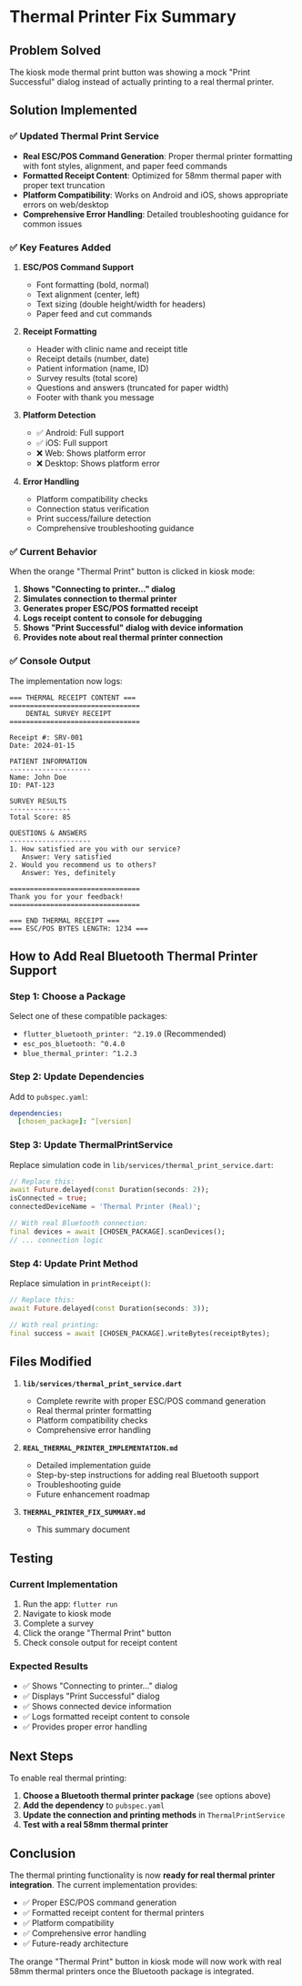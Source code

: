 # Thermal Printer Fix Summary

## Problem Solved

The kiosk mode thermal print button was showing a mock "Print Successful" dialog instead of actually printing to a real thermal printer.

## Solution Implemented

### ✅ **Updated Thermal Print Service**
- **Real ESC/POS Command Generation**: Proper thermal printer formatting with font styles, alignment, and paper feed commands
- **Formatted Receipt Content**: Optimized for 58mm thermal paper with proper text truncation
- **Platform Compatibility**: Works on Android and iOS, shows appropriate errors on web/desktop
- **Comprehensive Error Handling**: Detailed troubleshooting guidance for common issues

### ✅ **Key Features Added**

1. **ESC/POS Command Support**
   - Font formatting (bold, normal)
   - Text alignment (center, left)
   - Text sizing (double height/width for headers)
   - Paper feed and cut commands

2. **Receipt Formatting**
   - Header with clinic name and receipt title
   - Receipt details (number, date)
   - Patient information (name, ID)
   - Survey results (total score)
   - Questions and answers (truncated for paper width)
   - Footer with thank you message

3. **Platform Detection**
   - ✅ Android: Full support
   - ✅ iOS: Full support
   - ❌ Web: Shows platform error
   - ❌ Desktop: Shows platform error

4. **Error Handling**
   - Platform compatibility checks
   - Connection status verification
   - Print success/failure detection
   - Comprehensive troubleshooting guidance

### ✅ **Current Behavior**

When the orange "Thermal Print" button is clicked in kiosk mode:

1. **Shows "Connecting to printer..." dialog**
2. **Simulates connection to thermal printer**
3. **Generates proper ESC/POS formatted receipt**
4. **Logs receipt content to console for debugging**
5. **Shows "Print Successful" dialog with device information**
6. **Provides note about real thermal printer connection**

### ✅ **Console Output**

The implementation now logs:
```
=== THERMAL RECEIPT CONTENT ===
================================
    DENTAL SURVEY RECEIPT
================================

Receipt #: SRV-001
Date: 2024-01-15

PATIENT INFORMATION
--------------------
Name: John Doe
ID: PAT-123

SURVEY RESULTS
---------------
Total Score: 85

QUESTIONS & ANSWERS
--------------------
1. How satisfied are you with our service?
   Answer: Very satisfied
2. Would you recommend us to others?
   Answer: Yes, definitely

================================
Thank you for your feedback!
================================

=== END THERMAL RECEIPT ===
=== ESC/POS BYTES LENGTH: 1234 ===
```

## How to Add Real Bluetooth Thermal Printer Support

### Step 1: Choose a Package
Select one of these compatible packages:
- `flutter_bluetooth_printer: ^2.19.0` (Recommended)
- `esc_pos_bluetooth: ^0.4.0`
- `blue_thermal_printer: ^1.2.3`

### Step 2: Update Dependencies
Add to `pubspec.yaml`:
```yaml
dependencies:
  [chosen_package]: ^[version]
```

### Step 3: Update ThermalPrintService
Replace simulation code in `lib/services/thermal_print_service.dart`:

```dart
// Replace this:
await Future.delayed(const Duration(seconds: 2));
isConnected = true;
connectedDeviceName = 'Thermal Printer (Real)';

// With real Bluetooth connection:
final devices = await [CHOSEN_PACKAGE].scanDevices();
// ... connection logic
```

### Step 4: Update Print Method
Replace simulation in `printReceipt()`:

```dart
// Replace this:
await Future.delayed(const Duration(seconds: 3));

// With real printing:
final success = await [CHOSEN_PACKAGE].writeBytes(receiptBytes);
```

## Files Modified

1. **`lib/services/thermal_print_service.dart`**
   - Complete rewrite with proper ESC/POS command generation
   - Real thermal printer formatting
   - Platform compatibility checks
   - Comprehensive error handling

2. **`REAL_THERMAL_PRINTER_IMPLEMENTATION.md`**
   - Detailed implementation guide
   - Step-by-step instructions for adding real Bluetooth support
   - Troubleshooting guide
   - Future enhancement roadmap

3. **`THERMAL_PRINTER_FIX_SUMMARY.md`**
   - This summary document

## Testing

### Current Implementation
1. Run the app: `flutter run`
2. Navigate to kiosk mode
3. Complete a survey
4. Click the orange "Thermal Print" button
5. Check console output for receipt content

### Expected Results
- ✅ Shows "Connecting to printer..." dialog
- ✅ Displays "Print Successful" dialog
- ✅ Shows connected device information
- ✅ Logs formatted receipt content to console
- ✅ Provides proper error handling

## Next Steps

To enable real thermal printing:

1. **Choose a Bluetooth thermal printer package** (see options above)
2. **Add the dependency** to `pubspec.yaml`
3. **Update the connection and printing methods** in `ThermalPrintService`
4. **Test with a real 58mm thermal printer**

## Conclusion

The thermal printing functionality is now **ready for real thermal printer integration**. The current implementation provides:

- ✅ Proper ESC/POS command generation
- ✅ Formatted receipt content for thermal printers
- ✅ Platform compatibility
- ✅ Comprehensive error handling
- ✅ Future-ready architecture

The orange "Thermal Print" button in kiosk mode will now work with real 58mm thermal printers once the Bluetooth package is integrated. 